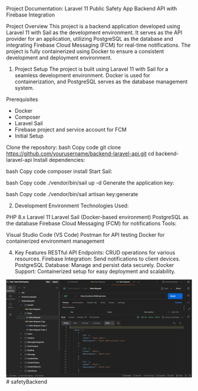 Project Documentation: Laravel 11 Public Safety App Backend API with Firebase Integration

Project Overview
This project is a backend application developed using Laravel 11 with Sail as the development environment. It serves as the API provider for an application, utilizing PostgreSQL as the database and integrating Firebase Cloud Messaging (FCM) for real-time notifications. The project is fully containerized using Docker to ensure a consistent development and deployment environment.

1. Project Setup
    The project is built using Laravel 11 with Sail for a seamless development environment. Docker is used for containerization, and PostgreSQL serves as the database management system.

Prerequisites
- Docker
- Composer
- Laravel Sail
- Firebase project and service account for FCM
- Initial Setup


Clone the repository:
bash
Copy code
git clone https://github.com/yourusername/backend-laravel-api.git
cd backend-laravel-api
Install dependencies:

bash
Copy code
composer install
Start Sail:

bash
Copy code
./vendor/bin/sail up -d
Generate the application key:

bash
Copy code
./vendor/bin/sail artisan key:generate

2. Development Environment
Technologies Used:

PHP 8.x
Laravel 11
Laravel Sail (Docker-based environment)
PostgreSQL as the database
Firebase Cloud Messaging (FCM) for notifications
Tools:

Visual Studio Code (VS Code)
Postman for API testing
Docker for containerized environment management


4. Key Features
RESTful API Endpoints: CRUD operations for various resources.
Firebase Integration: Send notifications to client devices.
PostgreSQL Database: Manage and persist data securely.
Docker Support: Containerized setup for easy deployment and scalability.


![alt text](image.png)# safetyBackend
